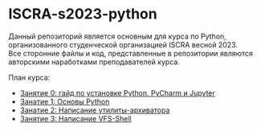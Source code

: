 # ISCRA-s2023-python

Данный репозиторий является основным для курса по Python, организованного студенческой организацией ISCRA весной 2023.  
Все сторонние файлы и код, представленные в репозитории являются авторскими наработками преподавателей курса.

План курса:  
* [Занятие 0: гайд по установке Python, PyCharm и Jupyter](https://github.com/N0ktis/ISCRA-s2023-python/blob/main/lesson_0/lesson_0.md)  
* [Занатие 1: Основы Python](https://github.com/N0ktis/ISCRA-s2023-python/blob/main/lesson_1/lesson_1.md)
* [Занатие 2: Написание утилиты-архиватора](https://github.com/N0ktis/ISCRA-s2023-python/blob/main/lesson_2/lesson_2.md)
* [Занятие 3: Написание VFS-Shell](https://github.com/N0ktis/ISCRA-s2023-python/blob/main/lesson_3/lesson_3.md)
